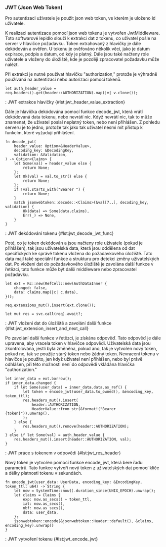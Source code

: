 
### JWT (Json Web Token)

Pro autentizaci uživatele je použit json web token, ve kterém je uloženo id uživatele.

K realizaci autentizace pomocí json web tokenu je vytvořen JwtMiddleware.
Toto softwarové lepidlo slouží k extrakci dat z tokenu, co uživatel pošle na server v hlavičce požadavku.
Token extrahovaný z hlavičky je dále dekódován a ověřen.
U tokenu je ověřováno několik věcí, jako je datum expirace, podpis a datum, od kdy je platný.
Dále jsou také načteny role uživatele a vloženy do úložiště, kde je později zpracovatel požadavku může nalézt.

Při extrakci je nutné používat hlavičku "authorization," protože je výhradně používaná na autentizaci nebo autorizaci pomocí tokenů.

```{.rust .linenos}
let auth_header_value = req.headers().get(header::AUTHORIZATION).map(|v| v.clone());
```

: JWT extrakce hlavičky {#lst:jwt_header_value_extraction}

Dále je hlavička dekódována pomocí funkce decode_jwt, která vrátí dekódovaná data tokenu, nebo nevrátí nic.
Když nevrátí nic, tak to může znamenat, že uživatel poslal neplatný token, nebo není přihlášen.
Z pohledu serveru je to jedno, protože tak jako tak uživatel nesmí mít přístup k funkcím, které vyžadují přihlášení.

```{.rust .linenos}
fn decode_jwt(
    header_value: Option<&HeaderValue>,
    decoding_key: &DecodingKey,
    validation: &Validation,
) -> Option<Claims> {
    let Some(val) = header_value else {
        return None;
    };
    let Ok(val) = val.to_str() else {
        return None;
    };
    if !val.starts_with("Bearer ") {
        return None;
    }
    match jsonwebtoken::decode::<Claims>(&val[7..], decoding_key, validation) {
        Ok(data) => Some(data.claims),
        Err(_) => None,
    }
}
```

: JWT dekódování tokenu {#lst:jwt_decode_jwt_func}

Poté, co je token dekódován a jsou načteny role uživatele (pokud je přihlášen),
tak jsou uživatelská data, která jsou oddělena od dat specifických ke správě tokenu vložena do požadavkového úložiště.
Tato data mají také speciální funkce a strukturu pro detekci změny uživatelských dat.
Po vložení dat do požadavkového úložiště je zavolána další funkce v řetězci,
tato funkce může být další middleware nebo zpracovatel požadavku.

```{.rust .linenos}
let ext = Rc::new(RefCell::new(AuthDataInner {
    changed: false,
    data: claims.map(|c| c.data),
}));

req.extensions_mut().insert(ext.clone());

let mut res = svc.call(req).await?;
```

: JWT vložení dat do úložiště a zavolání další funkce {#lst:jwt_extension_insert_and_next_call}

Po zavolání další funkce v řetězci, je získána odpověď.
Tato odpověď je dále upravena, aby vracela token v hlavičce odpovědi.
Uživatelská data jsou zkontrolována, jestli byla změněna,
pokud ano, tak je vytvořen nový token,
pokud ne, tak se použije starý token nebo žádný token.
Nevracení tokenu v hlavičce je použito, jen když uživatel není přihlášen, nebo byl právě odhlášen,
při této možnosti není do odpovědi vkládána hlavička "authorization."

```{.rust .linenos}
let inner_data = ext.borrow();
if inner_data.changed {
    if let Some(user_data) = inner_data.data.as_ref() {
        let token = encode_jwt(user_data.to_owned(), &encoding_key, token_ttl);
        res.headers_mut().insert(
            header::AUTHORIZATION,
            HeaderValue::from_str(&format!("Bearer {token}")).unwrap(),
        );
    } else {
        res.headers_mut().remove(header::AUTHORIZATION);
    }
} else if let Some(val) = auth_header_value {
    res.headers_mut().insert(header::AUTHORIZATION, val);
}
```

: JWT práce s tokenem v odpovědi {#lst:jwt_res_header}

Nový token je vytvořen pomocí funkce encode_jwt, která bere řadu parametrů.
Tato funkce vytvoří nový token z uživatelských dat pomocí klíče a délky platnosti tokenu v sekundách.

```{.rust .linenos}
fn encode_jwt(user_data: UserData, encoding_key: &EncodingKey, token_ttl: u64) -> String {
    let now = SystemTime::now().duration_since(UNIX_EPOCH).unwrap();
    let claims = Claims {
        exp: now.as_secs() + token_ttl,
        iat: now.as_secs(),
        nbf: now.as_secs(),
        data: user_data,
    };
    jsonwebtoken::encode(&jsonwebtoken::Header::default(), &claims, encoding_key).unwrap()
}
```

: JWT vytvoření tokenu {#lst:jwt_encode_jwt}

